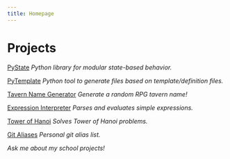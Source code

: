 ```yaml
---
title: Homepage
---
```


# Projects

[PyState](https://github.com/JHaller27/PyState)
_Python library for modular state-based behavior._

[PyTemplate](https://github.com/JHaller27/PyTemplate)
_Python tool to generate files based on template/definition files._

[Tavern Name Generator](https://github.com/JHaller27/TavernNameGen)
_Generate a random RPG tavern name!_

[Expression Interpreter](https://github.com/JHaller27/ExpressionInterpreter)
_Parses and evaluates simple expressions._

[Tower of Hanoi](https://github.com/JHaller27/TowerOfHanoi-Python)
_Solves Tower of Hanoi problems._

[Git Aliases](https://github.com/JHaller27/git-config)
_Personal git alias list._


_Ask me about my school projects!_

